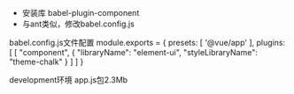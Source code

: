 
 - 安装库 babel-plugin-component
 - 与ant类似，修改babel.config.js
 
 
 babel.config.js文件配置 
 module.exports = {
	presets: [
		'@vue/app'
	],
	plugins: [
		[
			"component",
			{ "libraryName": "element-ui", "styleLibraryName": "theme-chalk" }
		]
	]
}

development环境 app.js包2.3Mb
